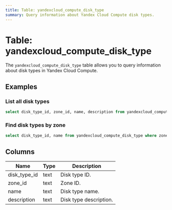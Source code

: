 ```yaml
---
title: Table: yandexcloud_compute_disk_type
summary: Query information about Yandex Cloud Compute disk types.
---
```


# Table: yandexcloud_compute_disk_type

The `yandexcloud_compute_disk_type` table allows you to query information about disk types in Yandex Cloud Compute.

## Examples

### List all disk types
```sql
select disk_type_id, zone_id, name, description from yandexcloud_compute_disk_type;
```

### Find disk types by zone
```sql
select disk_type_id, name from yandexcloud_compute_disk_type where zone_id = 'ru-central1-a';
```

## Columns
| Name         | Type   | Description                                 |
|--------------|--------|---------------------------------------------|
| disk_type_id | text   | Disk type ID.                               |
| zone_id      | text   | Zone ID.                                    |
| name         | text   | Disk type name.                             |
| description  | text   | Disk type description.                      | 
